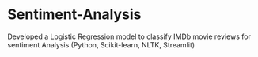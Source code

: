 # Sentiment-Analysis
Developed a Logistic Regression model to classify IMDb movie reviews for sentiment Analysis (Python, Scikit-learn, NLTK, Streamlit) 
